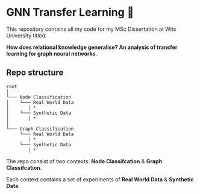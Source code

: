 # GNN Transfer Learning 🎡

This repository contains all my code for my MSc Dissertation at Wits University titled:

__How does relational knowledge generalise? An analysis of transfer learning for graph neural networks__.

## Repo structure
```
root
│
└─── Node Classification
│    └─── Real World Data
│       │ *
│    └─── Synthetic Data
│       │ *
│   
└─── Graph Classification
     └─── Real World Data
        │ *
     └─── Synthetic Data
        │ *
```

The repo consist of two contexts: __Node Classifcation__ & __Graph Classifcation__.

Each context contains a set of experiments of __Real World Data__ & __Synthetic Data__.
